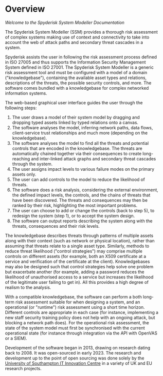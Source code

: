 # Overview

*Welcome to the Spyderisk System Modeller Documentation*

The Spyderisk System Modeller (SSM) provides a thorough risk assessment of complex systems making use of context and connectivity to take into account the web of attack paths and secondary threat cascades in a system.

Spyderisk assists the user in following the risk assessment process defined in ISO 27005 and thus supports the Information Security Management System defined in ISO 27001. The Spyderisk System Modeller is a generic risk assessment tool and must be configured with a model of a domain ("knowledgebase"), containing the available asset types and relations, descriptions of the threats, the possible security controls, and more. The software comes bundled with a knowledgebase for complex networked information systems.

The web-based graphical user interface guides the user through the following steps:

1. The user draws a model of their system model by dragging and dropping typed assets linked by typed relations onto a canvas.
2. The software analyses the model, inferring network paths, data flows, client-service trust relationships and much more (depending on the knowledgebase).
3. The software analyses the model to find all the threats and potential controls that are encoded in the knowledgebase. The threats are automatically chained together via their consequences to create long-reaching and inter-linked attack graphs and secondary threat cascades through the system.
4. The user assigns impact levels to various failure modes on the primary assets only.
5. The user can add controls to the model to reduce the likelihood of threats.
6. The software does a risk analysis, considering the external environment, the defined impact levels, the controls, and the chains of threats that have been discovered. The threats and consequences may then be ranked by their risk, highlighting the most important problems.
7. The user can choose to add or change the controls (back to step 5), to redesign the system (step 1), or to accept the system design.
8. The software can output reports describing the system along with the threats, consequences and their risk levels.

The knowledgebase describes threats through patterns of multiple assets along with their context (such as network or physical location), rather than assuming that threats relate to a single asset type. Similarly, methods to reduce threat likelihood ("control strategies") may comprise multiple controls on different assets (for example, both an X509 certificate at a service and verification of the certificate at the client). Knowledgebases may also be designed such that control strategies help solve one problem but exacerbate another (for example, adding a password reduces the likelihood of unauthorised access to a service but increases the likelihood of the legitimate user failing to get in). All this provides a high degree of realism to the analysis.

With a compatible knowledgebase, the software can perform a both long-term risk assessment suitable for when designing a system, and an operational (or "runtime") risk assessment using a short time horizon. Different controls are appropriate in each case (for instance, implementing a new staff security training policy does not help with an ongoing attack, but blocking a network path does). For the operational risk assessment, the state of the system model must first be synchronised with the current operational state (for instance through integration via the API with OpenVAS or a SIEM).

Development of the software began in 2013, drawing on research dating back to 2008. It was open-sourced in early 2023. The research and development up to the point of open sourcing was done solely by the [University of Southampton IT Innovation Centre](http://www.it-innovation.soton.ac.uk/) in a variety of UK and EU research projects.
